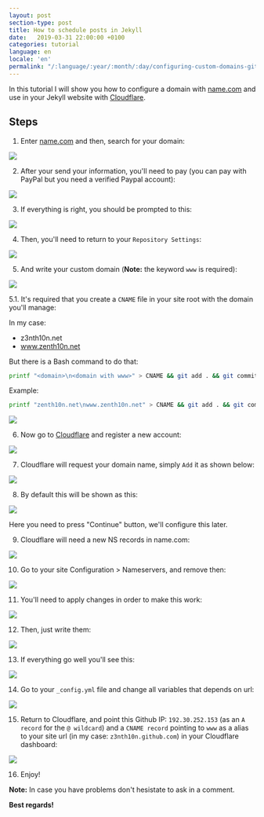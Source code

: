 ```yaml
---
layout: post
section-type: post
title: How to schedule posts in Jekyll 
date:   2019-03-31 22:00:00 +0100
categories: tutorial
language: en
locale: 'en'
permalink: "/:language/:year/:month/:day/configuring-custom-domains-github-pages-part-1.html"
---
```


In this tutorial I will show you how to configure a domain with [name.com](https://name.com) and use in your Jekyll website with [Cloudflare](https://cloudflare.com).

## Steps

1. Enter [name.com](https://name.com) and then, search for your domain:

![](https://github.com/uta-org/artwork/blob/master/blog/tutorials/00-buy%20a%20domain/00.PNG?raw=true)

2. After your send your information, you'll need to pay (you can pay with PayPal but you need a verified Paypal account):

![](https://github.com/uta-org/artwork/blob/master/blog/tutorials/00-buy%20a%20domain/01.PNG?raw=true)

3. If everything is right, you should be prompted to this:

![](https://github.com/uta-org/artwork/blob/master/blog/tutorials/00-buy%20a%20domain/02.PNG?raw=true)

4. Then, you'll need to return to your `Repository Settings`:

![](https://github.com/uta-org/artwork/blob/master/blog/tutorials/00-buy%20a%20domain/03.PNG?raw=true)

5. And write your custom domain (**Note:** the keyword `www` is required):

![](https://github.com/uta-org/artwork/blob/master/blog/tutorials/00-buy%20a%20domain/04.PNG?raw=true)

5.1. It's required that you create a `CNAME` file in your site root with the domain you'll manage:

In my case:

- z3nth10n.net
- www.zenth10n.net

But there is a Bash command to do that:

```bash
printf "<domain>\n<domain with www>" > CNAME && git add . && git commit -m "Added CNAME" && git push
```

Example:

```bash
printf "zenth10n.net\nwww.zenth10n.net" > CNAME && git add . && git commit -m "Added CNAME" && git push
```

![](https://github.com/uta-org/artwork/blob/master/blog/tutorials/00-buy%20a%20domain/05.PNG?raw=true)

6. Now go to [Cloudflare](https://cloudflare.com) and register a new account:

![](https://github.com/uta-org/artwork/blob/master/blog/tutorials/00-buy%20a%20domain/06.PNG?raw=true)

7. Cloudflare will request your domain name, simply `Add` it as shown below:

![](https://github.com/uta-org/artwork/blob/master/blog/tutorials/00-buy%20a%20domain/07.PNG?raw=true)

8. By default this will be shown as this:

![](https://github.com/uta-org/artwork/blob/master/blog/tutorials/00-buy%20a%20domain/08.PNG?raw=true)

Here you need to press "Continue" button, we'll configure this later.

9. Cloudflare will need a new NS records in name.com:

![](https://github.com/uta-org/artwork/blob/master/blog/tutorials/00-buy%20a%20domain/12.PNG?raw=true)

10. Go to your site Configuration > Nameservers, and remove then:

![](https://github.com/uta-org/artwork/blob/master/blog/tutorials/00-buy%20a%20domain/13.PNG?raw=true)

11. You'll need to apply changes in order to make this work:

![](https://github.com/uta-org/artwork/blob/master/blog/tutorials/00-buy%20a%20domain/14.PNG?raw=true)

12. Then, just write them:

![](https://github.com/uta-org/artwork/blob/master/blog/tutorials/00-buy%20a%20domain/15.PNG?raw=true)

13. If everything go well you'll see this:

![](https://github.com/uta-org/artwork/blob/master/blog/tutorials/00-buy%20a%20domain/16.PNG?raw=true)

14. Go to your `_config.yml` file and change all variables that depends on url:

![](https://github.com/uta-org/artwork/blob/master/blog/tutorials/00-buy%20a%20domain/17.PNG?raw=true)

15. Return to Cloudflare, and point this Github IP: `192.30.252.153` (as an `A record` for the `@ wildcard`) and a `CNAME record` pointing to `www` as a alias to your site url (in my case: `z3nth10n.github.com`) in your Cloudflare dashboard:

![](https://github.com/uta-org/artwork/blob/master/blog/tutorials/00-buy%20a%20domain/18.PNG?raw=true)

16. Enjoy!

**Note:** In case you have problems don't hesistate to ask in a comment.

**Best regards!**